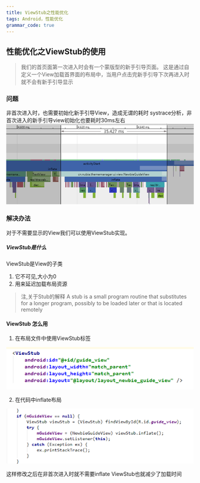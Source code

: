 ```yaml
---
title: ViewStub之性能优化 
tags: Android，性能优化
grammar_code: true
---
```


## 性能优化之ViewStub的使用
> 我们的首页面第一次进入时会有一个蒙版型的新手引导页面。
> 这是通过自定义一个View加载首界面的布局中，当用户点击完新手引导下次再进入时就不会有新手引导显示

### 问题 
非首次进入时，也需要初始化新手引导View，造成无谓的耗时
systrace分析，非首次进入的新手引导view初始化也要耗时30ms左右
![enter description here][1]

### 解决办法
对于不需要显示的View我们可以使用ViewStub实现。

##### ViewStub是什么

ViewStub是View的子类
1. 它不可见,大小为0
2. 用来延迟加载布局资源
> 注,关于Stub的解释
A stub is a small program routine that substitutes for a longer program, possibly to be loaded later or that is located remotely

#### ViewStub 怎么用

1. 在布局文件中使用ViewStub标签

![enter description here][2]

2. 在代码中inflate布局

![enter description here][3]

这样修改之后在非首次进入时就不需要inflate ViewStub也就减少了加载时间


  [1]: ./images/1511163824387.jpg
  [2]: ./images/1511165455971.jpg
  [3]: ./images/1511166126500.jpg
